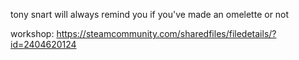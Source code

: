 tony snart will always remind you if you've made an omelette or not

workshop: https://steamcommunity.com/sharedfiles/filedetails/?id=2404620124
